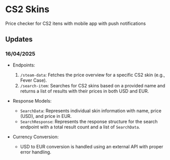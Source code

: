 # CS2 Skins
 Price checker for CS2 itens with mobile app with push notifications

## Updates

### 16/04/2025

- Endpoints:
    1. `/steam-data`: Fetches the price overview for a specific CS2 skin (e.g., Fever Case).
    2. `/search-item`: Searches for CS2 skins based on a provided name and returns a list of results with their prices in both USD and EUR.

- Response Models:
    - `SearchData`: Represents individual skin information with name, price (USD), and price in EUR.
    - `SearchResponse`: Represents the response structure for the search endpoint with a total result count and a list of `SearchData`.

- Currency Conversion:
    - USD to EUR conversion is handled using an external API with proper error handling.
